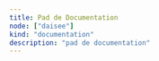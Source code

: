 ```yaml
---
title: Pad de Documentation
node: ["daisee"]
kind: "documentation"
description: "pad de documentation"
---
```

